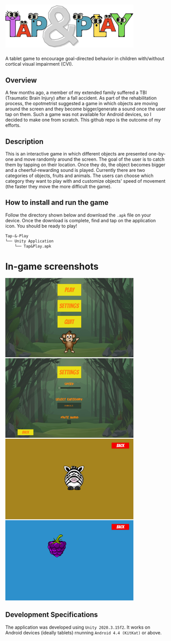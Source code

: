 # <img src = "https://github.com/n3urovirtual/Tap-and-Play/blob/main/Tap-&-Play/Screenshots/logo.png" width = 400>
 A tablet game to encourage goal-directed behavior in children with/without cortical visual impairment (CVI).

## Overview

A few months ago, a member of my extended family suffered a TBI (Traumatic Brain Injury) after a fall accident. As part of the rehabilitation process, the opotmetrist suggested a game in which objects are moving around the screen and they become bigger/generate a sound once the user tap on them. Such a game was not available for Android devices, so I decided to make one from scratch. This github repo is the outcome of my efforts. 

## Description

This is an interactive game in which different objects are presented one-by-one and move randomly around the screen. The goal of the user is to catch them by tapping on their location. Once they do, the object becomes bigger and a cheerful-rewarding sound is played. Currently there are two categories of objects, fruits and animals. The users can choose which category they want to play with and customize objects' speed of movement (the faster they move the more difficult the game). 

## How to install and run the game

Follow the directory shown below and download the `.apk` file on your device. Once the download is complete, find and tap on the application icon. You should be ready to play!

```
Tap-&-Play
└── Unity Application
    └── Tap&Play.apk
```

# In-game screenshots

<img src = "https://github.com/n3urovirtual/Tap-and-Play/blob/main/Tap-&-Play/Screenshots/MainMenu.PNG" width = 400> <img src = "https://github.com/n3urovirtual/Tap-and-Play/blob/main/Tap-&-Play/Screenshots/Settings.PNG" width = 400>
<img src = "https://github.com/n3urovirtual/Tap-and-Play/blob/main/Tap-&-Play/Screenshots/Animals.PNG" width = 400> <img src = "https://github.com/n3urovirtual/Tap-and-Play/blob/main/Tap-&-Play/Screenshots/Fruits.PNG" width = 400>

## Development Specifications

The application was developed using `Unity 2020.3.15f2`. It works on Android devices (ideally tablets) rnunning `Android 4.4 (KitKat)` or above.
